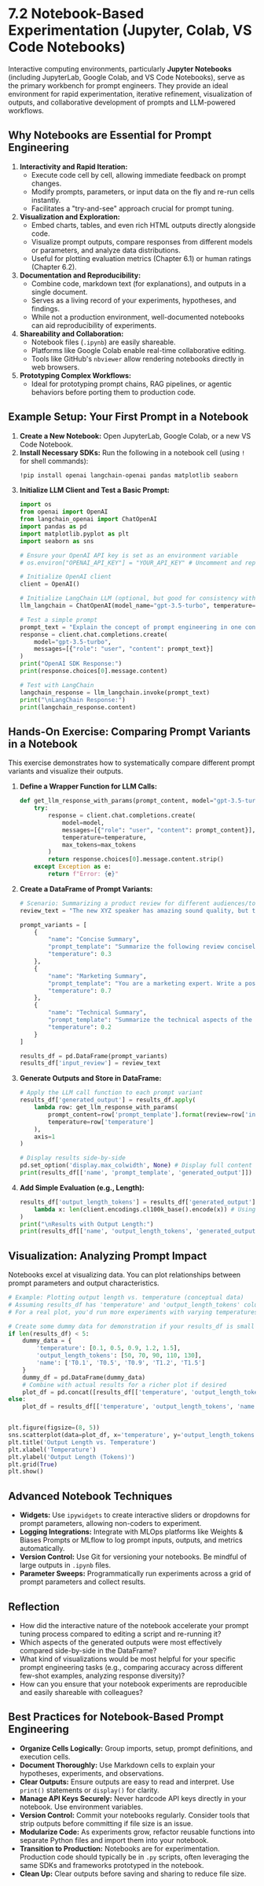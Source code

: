 # 7.2 Notebook-Based Experimentation (Jupyter, Colab, VS Code Notebooks)

Interactive computing environments, particularly **Jupyter Notebooks** (including JupyterLab, Google Colab, and VS Code Notebooks), serve as the primary workbench for prompt engineers. They provide an ideal environment for rapid experimentation, iterative refinement, visualization of outputs, and collaborative development of prompts and LLM-powered workflows.

## Why Notebooks are Essential for Prompt Engineering

1.  **Interactivity and Rapid Iteration:**
    *   Execute code cell by cell, allowing immediate feedback on prompt changes.
    *   Modify prompts, parameters, or input data on the fly and re-run cells instantly.
    *   Facilitates a "try-and-see" approach crucial for prompt tuning.
2.  **Visualization and Exploration:**
    *   Embed charts, tables, and even rich HTML outputs directly alongside code.
    *   Visualize prompt outputs, compare responses from different models or parameters, and analyze data distributions.
    *   Useful for plotting evaluation metrics (Chapter 6.1) or human ratings (Chapter 6.2).
3.  **Documentation and Reproducibility:**
    *   Combine code, markdown text (for explanations), and outputs in a single document.
    *   Serves as a living record of your experiments, hypotheses, and findings.
    *   While not a production environment, well-documented notebooks can aid reproducibility of experiments.
4.  **Shareability and Collaboration:**
    *   Notebook files (`.ipynb`) are easily shareable.
    *   Platforms like Google Colab enable real-time collaborative editing.
    *   Tools like GitHub's `nbviewer` allow rendering notebooks directly in web browsers.
5.  **Prototyping Complex Workflows:**
    *   Ideal for prototyping prompt chains, RAG pipelines, or agentic behaviors before porting them to production code.

## Example Setup: Your First Prompt in a Notebook

1.  **Create a New Notebook:** Open JupyterLab, Google Colab, or a new VS Code Notebook.
2.  **Install Necessary SDKs:** Run the following in a notebook cell (using `!` for shell commands):
    ```bash
    !pip install openai langchain-openai pandas matplotlib seaborn
    ```
3.  **Initialize LLM Client and Test a Basic Prompt:**
    ```python
    import os
    from openai import OpenAI
    from langchain_openai import ChatOpenAI
    import pandas as pd
    import matplotlib.pyplot as plt
    import seaborn as sns

    # Ensure your OpenAI API key is set as an environment variable
    # os.environ["OPENAI_API_KEY"] = "YOUR_API_KEY" # Uncomment and replace for direct testing

    # Initialize OpenAI client
    client = OpenAI()

    # Initialize LangChain LLM (optional, but good for consistency with later examples)
    llm_langchain = ChatOpenAI(model_name="gpt-3.5-turbo", temperature=0.7)

    # Test a simple prompt
    prompt_text = "Explain the concept of prompt engineering in one concise sentence."
    response = client.chat.completions.create(
        model="gpt-3.5-turbo",
        messages=[{"role": "user", "content": prompt_text}]
    )
    print("OpenAI SDK Response:")
    print(response.choices[0].message.content)

    # Test with LangChain
    langchain_response = llm_langchain.invoke(prompt_text)
    print("\nLangChain Response:")
    print(langchain_response.content)
    ```

## Hands-On Exercise: Comparing Prompt Variants in a Notebook

This exercise demonstrates how to systematically compare different prompt variants and visualize their outputs.

1.  **Define a Wrapper Function for LLM Calls:**
    ```python
    def get_llm_response_with_params(prompt_content, model="gpt-3.5-turbo", temperature=0.7, max_tokens=100):
        try:
            response = client.chat.completions.create(
                model=model,
                messages=[{"role": "user", "content": prompt_content}],
                temperature=temperature,
                max_tokens=max_tokens
            )
            return response.choices[0].message.content.strip()
        except Exception as e:
            return f"Error: {e}"
    ```
2.  **Create a DataFrame of Prompt Variants:**
    ```python
    # Scenario: Summarizing a product review for different audiences/tones
    review_text = "The new XYZ speaker has amazing sound quality, but the battery life is disappointingly short, only lasting about 4 hours."

    prompt_variants = [
        {
            "name": "Concise Summary",
            "prompt_template": "Summarize the following review concisely: \"\"\"{review}\"\"\"",
            "temperature": 0.3
        },
        {
            "name": "Marketing Summary",
            "prompt_template": "You are a marketing expert. Write a positive summary of the following review, highlighting strengths and downplaying weaknesses: \"\"\"{review}\"\"\"",
            "temperature": 0.7
        },
        {
            "name": "Technical Summary",
            "prompt_template": "Summarize the technical aspects of the following review, focusing on performance metrics: \"\"\"{review}\"\"\"",
            "temperature": 0.2
        }
    ]

    results_df = pd.DataFrame(prompt_variants)
    results_df['input_review'] = review_text
    ```
3.  **Generate Outputs and Store in DataFrame:**
    ```python
    # Apply the LLM call function to each prompt variant
    results_df['generated_output'] = results_df.apply(
        lambda row: get_llm_response_with_params(
            prompt_content=row['prompt_template'].format(review=row['input_review']),
            temperature=row['temperature']
        ),
        axis=1
    )

    # Display results side-by-side
    pd.set_option('display.max_colwidth', None) # Display full content
    print(results_df[['name', 'prompt_template', 'generated_output']])
    ```
4.  **Add Simple Evaluation (e.g., Length):**
    ```python
    results_df['output_length_tokens'] = results_df['generated_output'].apply(
        lambda x: len(client.encodings.cl100k_base().encode(x)) # Using OpenAI's tokenizer for estimation
    )
    print("\nResults with Output Length:")
    print(results_df[['name', 'output_length_tokens', 'generated_output']])
    ```

## Visualization: Analyzing Prompt Impact

Notebooks excel at visualizing data. You can plot relationships between prompt parameters and output characteristics.

```python
# Example: Plotting output length vs. temperature (conceptual data)
# Assuming results_df has 'temperature' and 'output_length_tokens' columns
# For a real plot, you'd run more experiments with varying temperatures.

# Create some dummy data for demonstration if your results_df is small
if len(results_df) < 5:
    dummy_data = {
        'temperature': [0.1, 0.5, 0.9, 1.2, 1.5],
        'output_length_tokens': [50, 70, 90, 110, 130],
        'name': ['T0.1', 'T0.5', 'T0.9', 'T1.2', 'T1.5']
    }
    dummy_df = pd.DataFrame(dummy_data)
    # Combine with actual results for a richer plot if desired
    plot_df = pd.concat([results_df[['temperature', 'output_length_tokens', 'name']], dummy_df])
else:
    plot_df = results_df[['temperature', 'output_length_tokens', 'name']]


plt.figure(figsize=(8, 5))
sns.scatterplot(data=plot_df, x='temperature', y='output_length_tokens', hue='name', s=100)
plt.title('Output Length vs. Temperature')
plt.xlabel('Temperature')
plt.ylabel('Output Length (Tokens)')
plt.grid(True)
plt.show()
```

## Advanced Notebook Techniques

*   **Widgets:** Use `ipywidgets` to create interactive sliders or dropdowns for prompt parameters, allowing non-coders to experiment.
*   **Logging Integrations:** Integrate with MLOps platforms like Weights & Biases Prompts or MLflow to log prompt inputs, outputs, and metrics automatically.
*   **Version Control:** Use Git for versioning your notebooks. Be mindful of large outputs in `.ipynb` files.
*   **Parameter Sweeps:** Programmatically run experiments across a grid of prompt parameters and collect results.

## Reflection

*   How did the interactive nature of the notebook accelerate your prompt tuning process compared to editing a script and re-running it?
*   Which aspects of the generated outputs were most effectively compared side-by-side in the DataFrame?
*   What kind of visualizations would be most helpful for your specific prompt engineering tasks (e.g., comparing accuracy across different few-shot examples, analyzing response diversity)?
*   How can you ensure that your notebook experiments are reproducible and easily shareable with colleagues?

## Best Practices for Notebook-Based Prompt Engineering

*   **Organize Cells Logically:** Group imports, setup, prompt definitions, and execution cells.
*   **Document Thoroughly:** Use Markdown cells to explain your hypotheses, experiments, and observations.
*   **Clear Outputs:** Ensure outputs are easy to read and interpret. Use `print()` statements or `display()` for clarity.
*   **Manage API Keys Securely:** Never hardcode API keys directly in your notebook. Use environment variables.
*   **Version Control:** Commit your notebooks regularly. Consider tools that strip outputs before committing if file size is an issue.
*   **Modularize Code:** As experiments grow, refactor reusable functions into separate Python files and import them into your notebook.
*   **Transition to Production:** Notebooks are for experimentation. Production code should typically be in `.py` scripts, often leveraging the same SDKs and frameworks prototyped in the notebook.
*   **Clean Up:** Clear outputs before saving and sharing to reduce file size.
